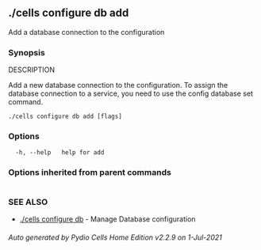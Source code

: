 ## ./cells configure db add

Add a database connection to the configuration

### Synopsis


DESCRIPTION

  Add a new database connection to the configuration.
  To assign the database connection to a service, you need to use the config database set command.


```
./cells configure db add [flags]
```

### Options

```
  -h, --help   help for add
```

### Options inherited from parent commands

```
```

### SEE ALSO

* [./cells configure db](./cells-configure-db)	 - Manage Database configuration

###### Auto generated by Pydio Cells Home Edition v2.2.9 on 1-Jul-2021
